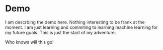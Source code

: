 # Demo

I am descrbing the demo here. Nothing interesting to be frank at the moment. I am just learning and commiting to learning machine learning for my future goals. This is just the start of my adventure.

Who knows will this go!
